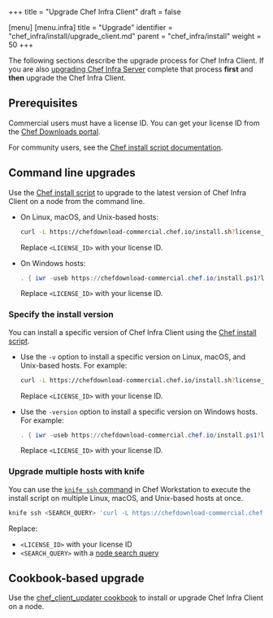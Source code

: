 +++
title = "Upgrade Chef Infra Client"
draft = false

[menu]
  [menu.infra]
    title = "Upgrade"
    identifier = "chef_infra/install/upgrade_client.md"
    parent = "chef_infra/install"
    weight = 50
+++

The following sections describe the upgrade process for Chef Infra Client. If you are also [upgrading Chef Infra Server](https://docs.chef.io/server/upgrades) complete that process **first** and **then** upgrade the Chef Infra Client.

## Prerequisites

Commercial users must have a license ID. You can get your license ID from the [Chef Downloads portal](https://chef.io/downloads).

For community users, see the [Chef install script documentation](/chef_install_script/).

## Command line upgrades

Use the [Chef install script](/chef_install_script/) to upgrade to the latest version of Chef Infra Client on a node from the command line.

- On Linux, macOS, and Unix-based hosts:

  ```bash
  curl -L https://chefdownload-commercial.chef.io/install.sh?license_id=<LICENSE_ID> | sudo bash
  ```

  Replace `<LICENSE_ID>` with your license ID.

- On Windows hosts:

  ```powershell
  . { iwr -useb https://chefdownload-commercial.chef.io/install.ps1?license_id=<LICENSE_ID> } | iex; install
  ```

  Replace `<LICENSE_ID>` with your license ID.

### Specify the install version

You can install a specific version of Chef Infra Client using the [Chef install script](/chef_install_script/).

- Use the `-v` option to install a specific version on Linux, macOS, and Unix-based hosts. For example:

  ```bash
  curl -L https://chefdownload-commercial.chef.io/install.sh?license_id=<LICENSE_ID> | sudo bash -s -- -v 17.9.26
  ```

  Replace `<LICENSE_ID>` with your license ID.

- Use the `-version` option to install a specific version on Windows hosts. For example:

  ```powershell
  . { iwr -useb https://chefdownload-commercial.chef.io/install.ps1?license_id=<LICENSE_ID> } | iex; install -version 17.9.26
  ```

  Replace `<LICENSE_ID>` with your license ID.

### Upgrade multiple hosts with knife

You can use the [`knife ssh` command](/workstation/knife_ssh/) in Chef Workstation to execute the install script on multiple Linux, macOS, and Unix-based hosts at once.

```bash
knife ssh <SEARCH_QUERY> 'curl -L https://chefdownload-commercial.chef.io/install.sh?license_id=<LICENSE_ID> | sudo bash'
```

Replace:

- `<LICENSE_ID>` with your license ID
- `<SEARCH_QUERY>` with a [node search query](/chef_search/)

## Cookbook-based upgrade

Use the [chef_client_updater cookbook](https://supermarket.chef.io/cookbooks/chef_client_updater) to install or upgrade Chef Infra Client on a node.
